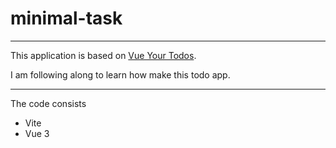 # minimal-task

--------------------------------------

This application is based on [Vue Your Todos](https://github.com/bencodezen/vue-your-todos).

I am following along to learn how make this todo app.

----
The code consists 
- Vite
- Vue 3


